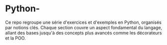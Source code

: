 # Python-
Ce repo regroupe une série d'exercices et d'exemples en Python, organisés par notions clés. Chaque section couvre un aspect fondamental du langage, allant des bases jusqu'à des concepts plus avancés comme les décorateurs et la POO.

